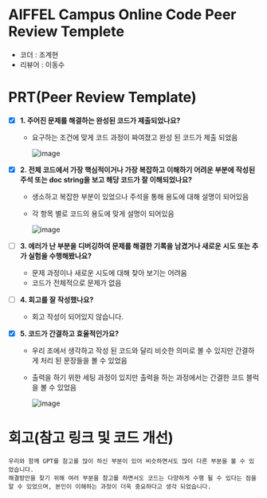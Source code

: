# AIFFEL Campus Online Code Peer Review Templete
- 코더 : 조계현
- 리뷰어 : 이동수


# PRT(Peer Review Template)
- [X]  **1. 주어진 문제를 해결하는 완성된 코드가 제출되었나요?**
    - 요구하는 조건에 맞게 코드 과정이 짜여졌고 완성 된 코드가 제출 되었음
     
      ![image](https://github.com/Lee-Dongsu/AIFFEL_quest_02/blob/main/Python/Py02/q01.png)
    
- [X]  **2. 전체 코드에서 가장 핵심적이거나 가장 복잡하고 이해하기 어려운 부분에 작성된 
주석 또는 doc string을 보고 해당 코드가 잘 이해되었나요?**
    - 생소하고 복잡한 부분이 있었으나 주석을 통해 용도에 대해 설명이 되어있음
    - 각 항목 별로 코드의 용도에 맞게 설명이 되어있음
     
      ![image](https://github.com/Lee-Dongsu/AIFFEL_quest_02/blob/main/Python/Py02/q02.png)
        
- [ ]  **3. 에러가 난 부분을 디버깅하여 문제를 해결한 기록을 남겼거나
새로운 시도 또는 추가 실험을 수행해봤나요?**
    - 문제 과정이나 새로운 시도에 대해 찾아 보기는 어려움
    - 코드가 전체적으로 문제가 없음
        
- [ ]  **4. 회고를 잘 작성했나요?**
    - 회고 작성이 되어있지 않습니다.
        
- [X]  **5. 코드가 간결하고 효율적인가요?**
    - 우리 조에서 생각하고 작성 된 코드와 달리 비슷한 의미로 볼 수 있지만 간결하게 처리 된 문장들을 볼 수 있었음
    - 출력을 하기 위한 세팅 과정이 있지만 출력을 하는 과정에서는 간결한 코드 블럭을 볼 수 있었음
     
      ![image](https://github.com/Lee-Dongsu/AIFFEL_quest_02/blob/main/Python/Py02/q05.png)


# 회고(참고 링크 및 코드 개선)
```
우리와 함께 GPT를 참고를 많이 하신 부분이 있어 비슷하면서도 많이 다른 부분을 볼 수 있었습니다.
해결방안을 찾기 위해 여러 부분을 참고를 하면서도 코드는 다양하게 수행 될 수 있다는 점을 알 수 있었으며, 본인이 이해하는 과정이 더욱 중요하다고 생각 되었습니다.
```

